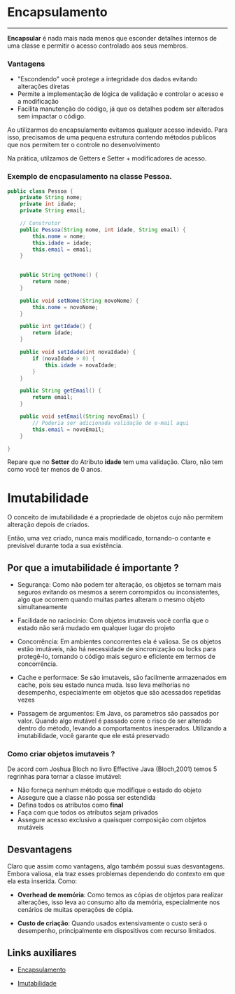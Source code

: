 # Encapsulamento
---

**Encapsular** é nada mais nada menos que esconder detalhes internos de uma classe e permitir o acesso controlado aos seus membros. 

### Vantagens
- "Escondendo" vocẽ protege a integridade dos dados evitando alterações diretas
- Permite a implementação de lógica de validação e controlar o acesso e a modificação
- Facilita manutenção do código, já que os detalhes podem ser alterados sem impactar o código.

Ao utilizarmos do encapsulamento evitamos qualquer acesso indevido. Para isso, precisamos de uma pequena estrutura contendo métodos publicos que nos permitem ter o controle no desenvolvimento

Na prática, utilzamos de Getters e Setter + modificadores de acesso.

### Exemplo de encpasulamento na classe Pessoa.

```java
public class Pessoa {
    private String nome;
    private int idade;
    private String email;

    // Construtor
    public Pessoa(String nome, int idade, String email) {
        this.nome = nome;
        this.idade = idade;
        this.email = email;
    }

  
    public String getNome() {
        return nome;
    }

    public void setNome(String novoNome) {
        this.nome = novoNome;
    }

    public int getIdade() {
        return idade;
    }

    public void setIdade(int novaIdade) {
        if (novaIdade > 0) {
            this.idade = novaIdade;
        }
    }

    public String getEmail() {
        return email;
    }

    public void setEmail(String novoEmail) {
        // Poderia ser adicionada validação de e-mail aqui
        this.email = novoEmail;
    }

}

```
Repare que no **Setter** do Atributo **idade** tem uma validação. Claro, não tem como você ter menos de 0 anos.



# Imutabilidade 


O conceito de imutabilidade é a propriedade de objetos cujo não permitem alteração depois de criados.

Então, uma vez criado, nunca mais modificado, tornando-o contante e previsivel durante toda a sua existência.

## Por que a imutabilidade é importante ? 

- Segurança: Como não podem ter alteração, os objetos se tornam mais seguros evitando os mesmos a serem corrompidos ou inconsistentes, algo que ocorrem quando muitas partes alteram o mesmo objeto simultaneamente

- Facilidade no raciocinio: Com objetos imutaveis você confia que o estado não será mudado em qualquer lugar do projeto

- Concorrência: Em ambientes concorrentes ela é valiosa. Se os objetos estão imutáveis, não há necessidade de sincronização ou locks para protegê-lo, tornando o código mais seguro e eficiente em termos de concorrência.

- Cache e performace: Se são imutaveis, são facilmente armazenados em cache, pois seu estado nunca muda. Isso leva melhorias no desempenho, especialmente em objetos que são acessados repetidas vezes

- Passagem de argumentos: Em Java, os parametros são passados por valor. Quando algo mutável é passado corre o risco de ser alterado dentro do método, levando a comportamentos inesperados. Utilizando a imutabilidade, vocẽ garante que ele está preservado

### Como criar objetos imutaveis ?
De acord com Joshua Bloch no livro Effective Java (Bloch,2001) temos 5 regrinhas para tornar a classe imutável: 

- Não forneça nenhum método que modifique o estado do objeto
- Assegure que a classe não possa ser estendida
- Defina todos os atributos como **final**
- Faça com que todos os atributos sejam privados
- Assegure acesso exclusivo a quaisquer composição com objetos mutáveis


## Desvantagens
Claro que assim como vantagens, algo também possui suas desvantagens. Embora valiosa, ela traz esses problemas dependendo do contexto em que ela esta inserida. Como: 

- **Overhead de memória**: Como temos as cópias de objetos para realizar alterações, isso leva ao consumo alto da memória, especialmente nos cenários de muitas operações de cópia.

- **Custo de criação**: Quando usados extensivamente o custo será o desempenho, principalmente em dispositivos com recurso limitados.

## Links auxiliares
- [Encapsulamento](https://www.alura.com.br/artigos/o-que-e-encapsulamento#:~:text=Encapsulamento%20%C3%A9%20um%20princ%C3%ADpo%20de,(normalmente%20m%C3%A9todos%20e%20fun%C3%A7%C3%B5es).)

- [Imutabilidade](https://diogomoreira.gitbook.io/padroes-de-projeto/orientacao-a-objetos/conceitos-basicos-de-orientacao-a-objetos/imutabilidade)



